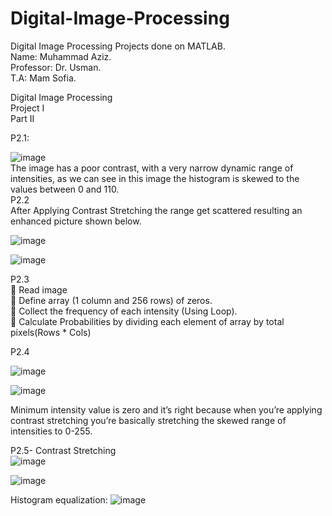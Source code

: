 # Digital-Image-Processing
Digital Image Processing Projects done on MATLAB.<br>
Name: Muhammad Aziz.<br>
Professor: Dr. Usman.<br>
T.A: Mam Sofia.<br>

Digital Image Processing<br>
Project I <br>
Part II<br>


P2.1:<br>

![image](https://github.com/azizmalik787/Digital-Image-Processing/assets/47723371/efe001b6-107c-46b8-be3b-eb8008a8ada3)
<br>
The image has a poor contrast, with a very narrow dynamic range of intensities, as we can see in this image the histogram is skewed to the values between 0 and 110.<br>
P2.2<br>
After Applying Contrast Stretching the range get scattered resulting an enhanced picture shown below.<br>


![image](https://github.com/azizmalik787/Digital-Image-Processing/assets/47723371/09d78776-5a46-4c2a-acb5-0fd50e27b2d2)
<br>

![image](https://github.com/azizmalik787/Digital-Image-Processing/assets/47723371/a4eaf2ce-137e-4186-ac83-0fe727153a4e)
<br>

P2.3<br>
	Read image  <br>
	Define array (1 column and 256 rows) of zeros.<br>
	Collect the frequency of each intensity (Using Loop). <br>
	Calculate Probabilities by dividing each element of array by total pixels(Rows * Cols)<br>

P2.4<br>

![image](https://github.com/azizmalik787/Digital-Image-Processing/assets/47723371/c42ede7e-8697-41b3-a382-977007aed037)<br>

![image](https://github.com/azizmalik787/Digital-Image-Processing/assets/47723371/73d353c9-b052-4256-a2cf-602a29347749)<br>

Minimum intensity value is zero and it’s right because when you’re applying contrast stretching you’re basically stretching the skewed range of intensities to 0-255.<br>

P2.5- Contrast Stretching<br>
![image](https://github.com/azizmalik787/Digital-Image-Processing/assets/47723371/1793b683-aa29-46a2-bc24-898d0d42f452)<br>

![image](https://github.com/azizmalik787/Digital-Image-Processing/assets/47723371/06340e4b-3ed8-4208-a2f7-e22ad7894b62)<br>
 
Histogram equalization:
![image](https://github.com/azizmalik787/Digital-Image-Processing/assets/47723371/7883b925-e855-41bc-b89f-3ae706719e2d)<br>

 


